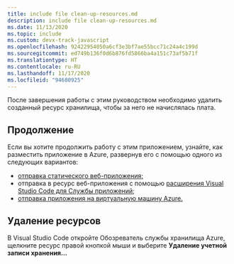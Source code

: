 ```yaml
---
title: include file clean-up-resources.md
description: include file clean-up-resources.md
ms.date: 11/13/2020
ms.topic: include
ms.custom: devx-track-javascript
ms.openlocfilehash: 92422954050a6cf3e3bf7ae55bcc71c24a4c199d
ms.sourcegitcommit: ed749b136f0d6b876fd5866ba4a151c73af5b71f
ms.translationtype: HT
ms.contentlocale: ru-RU
ms.lasthandoff: 11/17/2020
ms.locfileid: "94680925"
---
```

После завершения работы с этим руководством необходимо удалить созданный ресурс хранилища, чтобы за него не начислялась плата. 

## <a name="continue-on"></a>Продолжение

Если вы хотите продолжить работу с этим приложением, узнайте, как разместить приложение в Azure, развернув его с помощью одного из следующих вариантов:

* [отправка статического веб-приложения;](/static-web-apps/getting-started?tabs=vanilla-javascript)
* отправка в ресурс веб-приложения с помощью [расширения Visual Studio Code для Службы приложений](https://marketplace.visualstudio.com/items?itemName=ms-azuretools.vscode-azureappservice);
* [отправка приложения на виртуальную машину Azure.](../../tutorial/nodejs-virtual-machine-vm/introduction.md)

## <a name="remove-resources"></a>Удаление ресурсов

В Visual Studio Code откройте Обозреватель службы хранилища Azure, щелкните ресурс правой кнопкой мыши и выберите **Удаление учетной записи хранения…**
